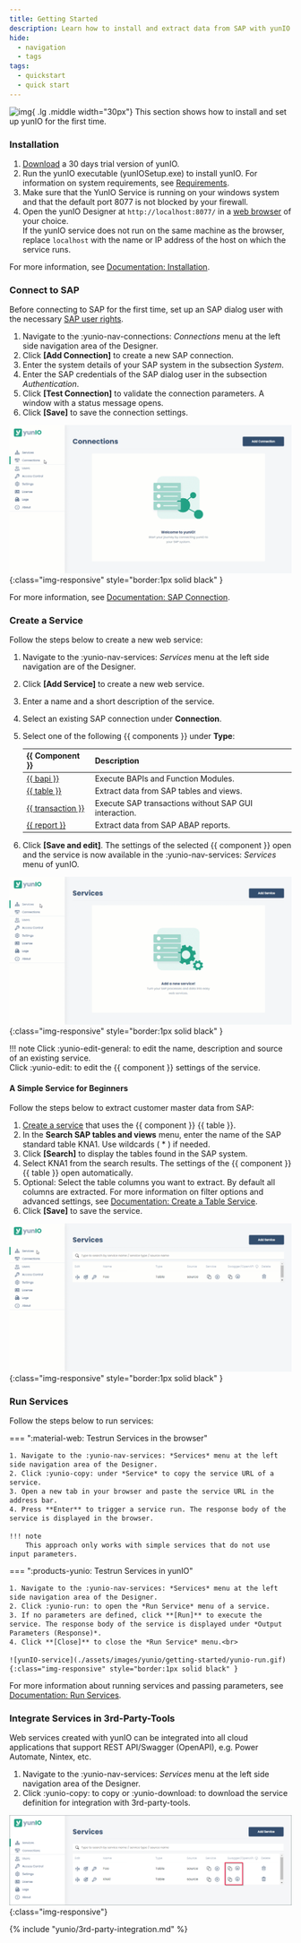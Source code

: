 ```yaml
---
title: Getting Started
description: Learn how to install and extract data from SAP with yunIO.
hide:
  - navigation
  - tags
tags:
  - quickstart
  - quick start  
---
```


![img](site:assets/images/logos/theo-thumbs.png){ .lg .middle width="30px"} This section shows how to install and set up yunIO for the first time.


### Installation

1. [Download](https://theobald-software.com/en/download-trial/) a 30 days trial version of yunIO.
2. Run the yunIO executable (yunIOSetup.exe) to install yunIO.
For information on system requirements, see [Requirements](documentation/setup/requirements.md).
3. Make sure that the YunIO Service is running on your windows system and that the default port 8077 is not blocked by your firewall.<br>
4. Open the yunIO Designer at `http://localhost:8077/` in a [web browser](documentation/setup/requirements.md#supported-web-browsers) of your choice.<br>
If the yunIO service does not run on the same machine as the browser, replace `localhost` with the name or IP address of the host on which the service runs.

For more information, see [Documentation: Installation](documentation/setup/installation-and-update.md).

### Connect to SAP

Before connecting to SAP for the first time, set up an SAP dialog user with the necessary [SAP user rights](documentation/setup-in-sap/sap-authority-objects.md/#general-authorization-objects).

1. Navigate to the  :yunio-nav-connections: *Connections* menu at the left side navigation area of the Designer.
2. Click **[Add Connection]** to create a new SAP connection.<br>
3. Enter the system details of your SAP system in the subsection *System*.<br>
4. Enter the SAP credentials of the SAP dialog user in the subsection *Authentication*.
5. Click **[Test Connection]** to validate the connection parameters. A window with a status message opens.
6. Click **[Save]** to save the connection settings. <br>

![yunIO-connection](./assets/images/yunio/getting-started/yunio-connections.gif){:class="img-responsive" style="border:1px solid black" }

For more information, see [Documentation: SAP Connection](documentation/sap-connection/index.md).

<!---
![web-ui](./assets/images/yunio/getting-started/add-connection.png){:class="img-responsive"}
![yunIO-connection](./assets/images/yunio/getting-started/yunio-connections.png){:class="img-responsive"}
-->

### Create a Service

Follow the steps below to create a new web service:

1. Navigate to the  :yunio-nav-services: *Services* menu at the left side navigation are of the Designer.
2. Click **[Add Service]** to create a new web service.
3. Enter a name and a short description of the service. 
4. Select an existing SAP connection under **Connection**.
5. Select one of the following {{ components }} under **Type**: 

	|  {{ Component }}  |  Description   |  
	|----------|-------------|
	| [{{ bapi }}](documentation/function-modules-and-bapis/index.md) | Execute BAPIs and Function Modules. |
	| [{{ table }}](documentation/tables-and-views/index.md) | Extract data from SAP tables and views. |
	| [{{ transaction }}](documentation/transactions/index.md) | Execute SAP transactions without SAP GUI interaction. |
	| [{{ report }}](documentation/reports/index.md) | Extract data from SAP ABAP reports. | 

6. Click **[Save and edit]**.
The settings of the selected {{ component }} open and the service is now available in the :yunio-nav-services: *Services* menu of yunIO.<br>

![yunIO-service](./assets/images/yunio/getting-started/yunio-services.gif){:class="img-responsive" style="border:1px solid black" }

!!! note
	Click :yunio-edit-general: to edit the name, description and source of an existing service.<br>
	Click :yunio-edit: to edit the {{ component }} settings of the service. <br>


#### A Simple Service for Beginners

Follow the steps below to extract customer master data from SAP:

1. [Create a service](#create-a-service) that uses the {{ component }} {{ table }}.
2. In the **Search SAP tables and views** menu, enter the name of the SAP standard table KNA1. Use wildcards ( * ) if needed.
3. Click **[Search]** to display the tables found in the SAP system.
4. Select KNA1 from the search results. The settings of the {{ component }} {{ table }} open automatically.
5. Optional: Select the table columns you want to extract. By default all columns are extracted. 
For more information on filter options and advanced settings, see [Documentation: Create a Table Service](documentation/tables-and-views/index.md).
6. Click **[Save]** to save the service.<br>

![yunIO-sample-service](./assets/images/yunio/getting-started/yunio-sample-service.gif){:class="img-responsive" style="border:1px solid black" }

<!---
![yunIO-new-service](./assets/images/yunio/yunio-services.png){:class="img-responsive" width="750px"}
![yunIO-new-service](./assets/images/yunio/create-table.png){:class="img-responsive" width="750px"}

yunIO offers the following features for reading and writing data from and to SAP:

	- [{{ bapi }}](./documentation/function-modules-and-bapis/index.md) - executes BAPIs and function modules
	- [{{ table }}](./documentation/tables-and-views/index.md) - extracts data from SAP tables and views
	- [{{ transaction }}](./documentation/transactions/index.md) - executes SAP transactions without SAP GUI interaction
	- [{{ report }}](./documentation/reports/index.md) - extracts SAP ABAP reports

!!! tip 

	Follow the steps below to create a simple test service that extracts customer master data from SAP
	
	1. [Create a service](#create-a-service) that uses the {{ component }} {{ table }}.
	2. In the **Search SAP tables and views** menu, enter the name of the SAP standard table KNA1. Use wildcards ( * ) if needed.
	3. Click **[Search]** to display the tables found in the SAP system.
	4. Select KNA1 from the search results. The settings of the {{ component }} {{ table }} open automatically.
	5. Optional: Select the table columns you want to extract. By default all columns are extracted. 
	For more information on filter options and advanced settings, see [Documentation: Creating a Table Service](documentation/tables-and-views/creating-a-table-service.md/#settings).
	6. Click **[Save]** to save the service.<br>
	![yunIO-sample-service](./assets/images/yunio/getting-started/yunio-sample-service.gif){:class="img-responsive" style="border:1px solid black" }


### Run a Service

Follow the steps below to testrun a service directly in yunIO:

1. Navigate to the :yunio-nav-services: *Services* menu at the left side navigation area of the Designer.
2. Click :yunio-run: to open the *Run Service* menu of a service.
3. Click **[Run]** to execute the service. <br>
The response body of the service is displayed under *Output Parameters (Response)*.
4. Click **[Close]** to close the *Run Service* menu.<br>
![yunIO-service](./assets/images/yunio/getting-started/yunio-run.gif){:class="img-responsive" style="border:1px solid black" }

For more information about running services and passing parameters, see [Documentation: Run Services](./documentation/run-services.md).

#### How to Integrate yunIO Services with 3rd-Party-Tools
1. Navigate to the  :yunio-nav-services: *Services* menu at the left side navigation are of the Designer.
2. Click :yunio-copy: to copy or :yunio-download: to download the service definition for integration with 3rd-party-tools. 

Web services created with yunIO can be integrated into all cloud applications that support REST API/Swagger (OpenAPI), e.g. Power Automate, Nintex, etc.
{% include "yunio/3rd-party-integration.md" %}

-->

### Run Services

Follow the steps below to run services:

=== ":material-web: Testrun Services in the browser"

	1. Navigate to the :yunio-nav-services: *Services* menu at the left side navigation area of the Designer.
	2. Click :yunio-copy: under *Service* to copy the service URL of a service.
	3. Open a new tab in your browser and paste the service URL in the address bar.
	4. Press **Enter** to trigger a service run. The response body of the service is displayed in the browser.
	
	!!! note
		This approach only works with simple services that do not use input parameters.


=== ":products-yunio: Testrun Services in yunIO"

	1. Navigate to the :yunio-nav-services: *Services* menu at the left side navigation area of the Designer.
	2. Click :yunio-run: to open the *Run Service* menu of a service.
	3. If no parameters are defined, click **[Run]** to execute the service. The response body of the service is displayed under *Output Parameters (Response)*.
	4. Click **[Close]** to close the *Run Service* menu.<br>
	
	![yunIO-service](./assets/images/yunio/getting-started/yunio-run.gif){:class="img-responsive" style="border:1px solid black" }

For more information about running services and passing parameters, see [Documentation: Run Services](./documentation/run-services.md).

### Integrate Services in 3rd-Party-Tools

Web services created with yunIO can be integrated into all cloud applications that support REST API/Swagger (OpenAPI), e.g. Power Automate, Nintex, etc.

1. Navigate to the  :yunio-nav-services: *Services* menu at the left side navigation area of the Designer.
2. Click :yunio-copy: to copy or :yunio-download: to download the service definition for integration with 3rd-party-tools. <br>
	
![yunIO-service](./assets/images/yunio/getting-started/yunio-services.png){:class="img-responsive"}

{% include "yunio/3rd-party-integration.md" %}

